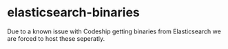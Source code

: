 # elasticsearch-binaries
Due to a known issue with Codeship getting binaries from Elasticsearch we are forced to host these seperatly.
